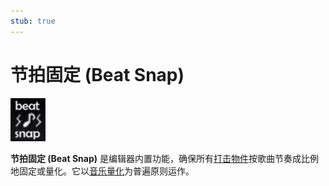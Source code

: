 ```yaml
---
stub: true
---
```


# 节拍固定 (Beat Snap)

![](img/beat_snap.png "早期版本 (circa 2007) osu! 编辑器中节拍固定的标志描绘如图")

**节拍固定 (Beat Snap)** 是编辑器内置功能，确保所有[打击物件](/wiki/Gameplay/Hit_object)按歌曲节奏成比例地固定或量化。它以[音乐量化](https://en.wikipedia.org/wiki/Quantization_(music))为普遍原则运作。
